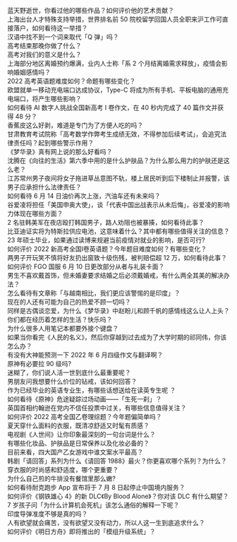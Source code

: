 蓝天野逝世，你看过他的哪些作品？如何评价他的艺术贡献？  
上海出台人才特殊支持举措，世界排名前 50 院校留学回国人员全职来沪工作可直接落户，如何看待这一举措？  
汉语中找不到一个词来取代「Q 弹」吗？  
高考结束那晚你做了什么？  
高考对我们的意义是什么？  
上海部分地区离婚预约爆满，业内人士称「系 2 个月结离婚需求释放」，疫情会影响婚姻感情吗？  
2022 高考英语题难度如何？命题有哪些变化？  
欧盟就单一移动充电端口达成协议，Type-C 将成为所有手机、平板电脑的通用充电端口，将产生哪些影响？  
如何看待 AI 数字人挑战全国新高考 Ⅰ 卷作文，在 40 秒内完成了 40 篇作文并获得 48 分？  
香蕉皮这么好剥，难道是专门为了方便人吃的吗？  
甘肃教育考试院称「高考数学作弊考生成绩无效，不得参加后续考试」，会追究法律责任吗？起到哪些警示作用？  
《梦华录》真有网上说的那么好看吗？  
沈腾在《向往的生活》第六季中用的是什么护肤品？为什么那么用力的护肤还是这么老？  
江苏常州男子夜间将女子拖进草丛意图不轨，楼上居民听到后下楼制止并报警，该男子应承担什么法律责任？  
如何看待 6 月 14 日油价再次上涨，汽油车还有未来吗？  
谷爱凌将担任「美国申奥大使」，谈「代表中国出战表示从未后悔」，谷爱凌的影响力体现在哪些方面？  
2 名驻韩美军在夜店殴打韩国男子，路人劝阻也被暴揍，如何看待此事？  
比亚迪证实将为特斯拉供应电池，这意味着什么？其中都有哪些值得关注的信息？  
23 年硕士毕业，如果通过读博来规避当前疫情对就业的影响，是否可行?  
如何评价 2022 新高考全国Ⅰ卷英语题？今年题目难度如何？有哪些变化？  
两男子开玩笑不慎将好友扔出窗致十级伤残，被判赔偿超 12 万，如何看待此事？  
如何评价 FGO 国服 6 月 10 日更改部分从者与礼装卡面？  
男生不喜欢戴首饰，但未婚妻要求结婚之后必须戴婚戒，有什么两全其美的解决办法？  
怎么看待有文章称「与越南相比，我们更应该警惕的是印度」？  
现在的人还有可能为自己的热爱不顾一切吗？  
同样是古偶谈恋爱，为什么《梦华录》中赵盼儿和顾千帆的感情线这么让人上头？  
你们都在经历着怎样的生活？快乐吗？  
为什么很多人用笔记本都要外接个键盘？  
如果当你看完《人民的名义》，然后你穿越到过去成为了大学时期的祁同伟，你该怎么办？  
有没有大神能预测一下 2022 年 6 月四级作文与翻译啊？  
原神有必要拉 90 级吗?  
迷糊了，你们说人活一世到底什么最重要呢？  
男朋友问我想要什么价位的钻戒，该如何回答？  
作为已经毕业的英语专业生，有哪些话想送给在读英专生呢 ？  
如何看待《原神》危途疑踪过场动画——「生死一刹」？  
英国首相约翰逊在党内不信任投票中过关，有哪些信息值得关注？  
如何评价 2022 高考全国乙卷理综题？今年题偏简单吗？  
夏天穿什么面料的衣服，既清凉舒适又时髦有质感？  
电视剧《人世间》让你印象最深刻的一句台词是什么？  
有哪些化妆品、护肤品是日常保养以及化妆必备的？  
目前来看，四大国产乙女游戏中谁文案水平最高？  
韩剧「请回答」系列为什么《请回答 1988》最火？你更喜欢哪个系列？为什么？  
穿衣服的时尚感和舒适度，哪个更重要？  
为什么自己煎的牛排没有餐馆里那么嫩?  
如何看待耐克跑步 App 宣布将于 7 月 8 日起停止中国境内服务？  
如何评价《钢铁雄心 4》的新 DLC《By Blood Alone》？你对该 DLC 有什么期望？  
7 岁孩子问「为什么计算机会死机」该怎么通俗的解释一下呢？  
印度导弹准度不够是真的吗？  
人有欲望就会痛苦，没有欲望又没有动力，所以人这一生到底追求什么？  
如何评价《明日方舟》即将推出的「模组升级系统」？  
